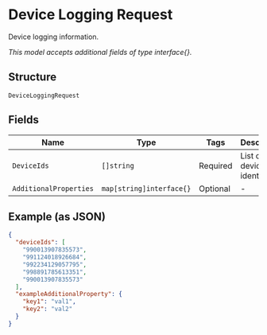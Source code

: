 
# Device Logging Request

Device logging information.

*This model accepts additional fields of type interface{}.*

## Structure

`DeviceLoggingRequest`

## Fields

| Name | Type | Tags | Description |
|  --- | --- | --- | --- |
| `DeviceIds` | `[]string` | Required | List of device IMEI identifiers. |
| `AdditionalProperties` | `map[string]interface{}` | Optional | - |

## Example (as JSON)

```json
{
  "deviceIds": [
    "990013907835573",
    "991124018926684",
    "992234129057795",
    "998891785613351",
    "990013907835573"
  ],
  "exampleAdditionalProperty": {
    "key1": "val1",
    "key2": "val2"
  }
}
```

